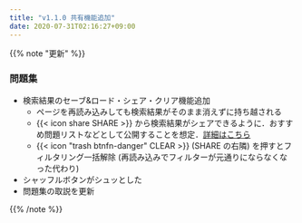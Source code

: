 ```yaml
---
title: "v1.1.0 共有機能追加"
date: 2020-07-31T02:16:27+09:00
---
```


{{% note "更新" %}}

### 問題集

- 検索結果のセーブ&ロード・シェア・クリア機能追加
  - ページを再読み込みしても検索結果がそのまま消えずに持ち越される
  - {{< icon share SHARE >}} から検索結果がシェアできるように．おすすめ問題リストなどとして公開することを想定．[詳細はこちら](/problems/about/)
  - {{< icon "trash btnfn-danger" CLEAR >}}  (SHARE の右隣) を押すとフィルタリング一括解除 (再読み込みでフィルターが元通りにならなくなった代わり)
- シャッフルボタンがシュッとした
- 問題集の取説を更新

{{% /note %}}
